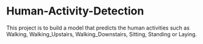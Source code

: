 # Human-Activity-Detection
This project is to build a model that predicts the human activities such as Walking, Walking_Upstairs, Walking_Downstairs, Sitting, Standing or Laying.
